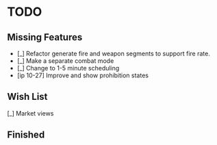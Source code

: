 ﻿# TODO
            
## Missing Features

* [_] Refactor generate fire and weapon segments to support fire rate.
* [_] Make a separate combat mode
* [_] Change to 1-5 minute scheduling
* [ip 10-27] Improve and show prohibition states


## Wish List

[_] Market views

## Finished
